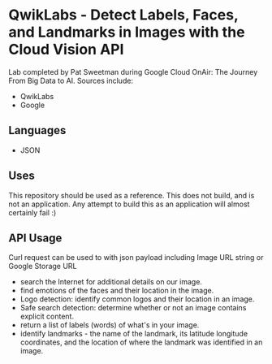 # QwikLabs - Detect Labels, Faces, and Landmarks in Images with the Cloud Vision API
Lab completed by Pat Sweetman during Google Cloud OnAir: The Journey From Big Data to AI. Sources include:
* QwikLabs
* Google

## Languages
* JSON
## Uses
This repository should be used as a reference. This does not build, and is not an application. Any attempt to build this as an application will almost certainly fail :)
## API Usage
Curl request can be used to with json payload including Image URL string or Google Storage URL
* search the Internet for additional details on our image.
* find emotions of the faces and their location in the image.
* Logo detection: identify common logos and their location in an image.
* Safe search detection: determine whether or not an image contains explicit content.
* return a list of labels (words) of what's in your image.
* identify landmarks - the name of the landmark, its latitude longitude coordinates, and the location of where the landmark was identified in an image.
